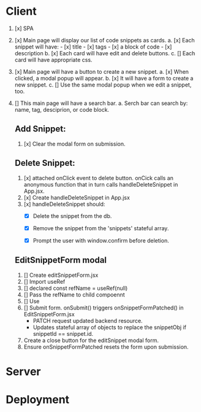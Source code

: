 
# Client 

1. [x] SPA
2. [x] Main page will display our list of code snippets as cards. 
    a. [x] Each snippet will have:
        - [x] title
        - [x] tags
        - [x] a block of code
        - [x] description 
    b. [x] Each card will have edit and delete buttons.
    c. [] Each card will have appropriate css.  
3. [x] Main page will have a button to create a new snippet. 
    a. [x] When clicked, a modal popup will appear. 
    b. [x] It will have a form to create a new snippet. 
    c. [] Use the same modal popup when we edit a snippet, too. 
4. [] This main page will have a search bar. 
    a. Serch bar can search by: name, tag, desciprion, or code block.  


    ## Add Snippet:
    1. [x] Clear the modal form on submission. 


    ## Delete Snippet:
    1. [x] attached onClick event to delete button. onCick calls an anonymous function that in turn calls handleDeleteSnippet in App.jsx. 
    2. [x] Create handleDeleteSnippet in App.jsx
    3. [x] handleDeleteSnippet should:
        - [x] Delete the snippet from the db. 
        - [x] Remove the snippet from the 'snippets' stateful array. 
        - [x] Prompt the user with window.confirm before deletion. 
        


    ## EditSnippetForm modal 
    1. [] Create editSnippetForm.jsx
    2. [] Import useRef
    3. [] declared const refName = useRef(null) 
    4. [] Pass the refName to child compoennt
    5. [] Use <dialog ref={refName}> on form elementjsx in child component.
    6. [] Submit form. onSubmit() triggers onSnippetFormPatched() in EditSnippetForm.jsx 
        - PATCH request updated backend resource. 
        - Updates stateful array of objects to replace the snippetObj if snippetId == snippet.id. 
    7. Create a close button for the editSnippet modal form. 
    8. Ensure onSnippetFormPatched resets the form upon submission. 



# Server 


# Deployment 